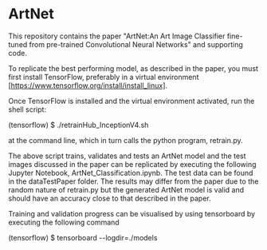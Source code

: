 # ArtNet
This repository contains the paper "ArtNet:An Art Image Classifier fine-tuned from pre-trained Convolutional Neural Networks" and supporting code.

To replicate the best performing model, as described in the paper, you must first install TensorFlow, preferably in a virtual environment [https://www.tensorflow.org/install/install_linux]. 

Once TensorFlow is installed and the virtual environment activated, run the shell script:

(tensorflow) $ ./retrainHub_InceptionV4.sh

at the command line, which in turn calls the python program, retrain.py. 

The above script trains, validates and tests an ArtNet model and the test images discussed in the paper can be replicated by executing the following Jupyter Notebook, ArtNet_Classification.ipynb. The test data can be found in the dataTestPaper folder. The results may differ from the paper due to the random nature of retrain.py but the generated ArtNet model is valid and should have an accuracy close to that described in the paper.

Training and validation progress can be visualised by using tensorboard by executing the following command

(tensorflow) $ tensorboard --logdir=./models






